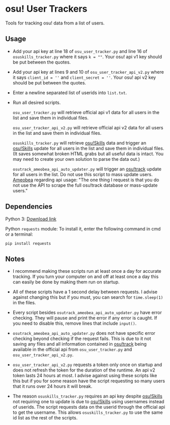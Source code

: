 # osu! User Trackers

Tools for tracking osu! data from a list of users.

## Usage

- Add your api key at line 18 of `osu_user_tracker.py` and line 16 of `osuskills_tracker.py` where it says `k = ""`. Your osu! api v1 key should be put between the quotes.

- Add your api key at lines 9 and 10 of `osu_user_tracker_api_v2.py` where it says `client_id = ''` and `client_secret = ''`. Your osu! api v2 key should be put between the quotes.

- Enter a newline separated list of userids into `list.txt`.

- Run all desired scripts. 

    `osu_user_tracker.py` will retrieve official api v1 data for all users in the list and save them in individual files.

    `osu_user_tracker_api_v2.py` will retrieve official api v2 data for all users in the list and save them in individual files.

    `osuskills_tracker.py` will retrieve [osu!Skills](https://osuskills.com/) data and trigger an [osu!Skills](https://osuskills.com/) update for all users in the list and save them in individual files. (It saves somewhat broken HTML grabs but all useful data is intact. You may need to create your own solution to parse the data out.)

    `osutrack_ameobea_api_auto_updater.py` will trigger an [osu!track](https://ameobea.me/osutrack/) update for all users in the list. Do not use this script to mass update users. [Ameobea](https://github.com/Ameobea) regarding api usage: "The one thing I request is that you do not use the API to scrape the full osu!track database or mass-update users."

## Dependencies

Python 3: [Download link](https://www.python.org/downloads/)

Python `requests` module: To install it, enter the following command in cmd or a terminal:

```
pip install requests
```

## Notes

- I recommend making these scripts run at least once a day for accurate tracking. If you turn your computer on and off at least once a day this can easily be done by making them run on startup.

- All of these scripts have a 1 second delay between requests. I advise against changing this but if you must, you can search for `time.sleep(1)` in the files.

- Every script besides `osutrack_ameobea_api_auto_updater.py` have error checking. They will pause and print the error if any error is caught. If you need to disable this, remove lines that include `input()`.

- `osutrack_ameobea_api_auto_updater.py` does not have specific error checking beyond checking if the request fails. This is due to it not saving any files and all information contained in [osu!track](https://ameobea.me/osutrack/) being available in the official api from `osu_user_tracker.py` and `osu_user_tracker_api_v2.py`.

- `osu_user_tracker_api_v2.py` requests a token only once on startup and does not refresh the token for the duration of the runtime. An api v2 token lasts 24 hours at most. I advise against using these scripts like this but if you for some reason have the script requesting so many users that it runs over 24 hours it will break.

- The reason `osuskills_tracker.py` requires an api key despite [osu!Skills](https://osuskills.com/) not requiring one to update is due to [osu!Skills](https://osuskills.com/) using usernames instead of userids. The script requests data on the userid through the official api to get the username. This allows `osuskills_tracker.py` to use the same id list as the rest of the scripts.